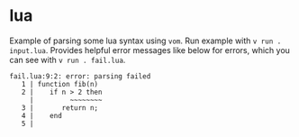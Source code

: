 # lua

Example of parsing some lua syntax using `vom`. Run example with `v run
. input.lua`. Provides helpful error messages like below for errors, which you can see with
`v run . fail.lua`.

```
fail.lua:9:2: error: parsing failed
   1 | function fib(n)
   2 |    if n > 2 then
     |         ~~~~~~~~
   3 |       return n;
   4 |    end
   5 | 
```
